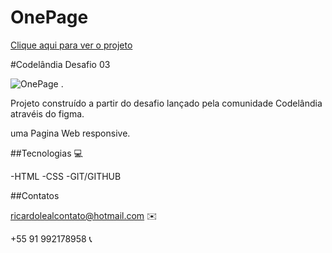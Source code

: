 # OnePage

[Clique aqui para ver o projeto](https://ricard0silva.github.io/OnePage/)


#Codelândia Desafio 03

![OnePage](https://user-images.githubusercontent.com/113394623/194618051-ba75735d-5c73-4e66-a3e7-2165aced3e7f.PNG)
.

Projeto construído a partir do desafio lançado pela comunidade Codelândia atravéis do figma.

uma Pagina Web responsive.

##Tecnologias 💻

-HTML
-CSS
-GIT/GITHUB


##Contatos 

ricardolealcontato@hotmail.com ✉️

+55 91 992178958 📞
